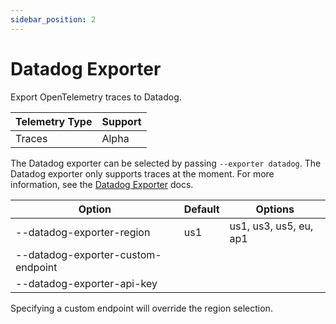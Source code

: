 ```yaml
---
sidebar_position: 2
---
```


# Datadog Exporter

Export OpenTelemetry traces to Datadog.

| Telemetry Type | Support |
|----------------|---------|
| Traces         | Alpha   |


The Datadog exporter can be selected by passing `--exporter datadog`. The Datadog exporter only supports traces at the
moment. For more information, see the [Datadog Exporter](https://github.com/streamfold/rotel/blob/main/src/exporters/datadog/README.md) docs.

| Option                             | Default | Options                |
|------------------------------------|---------|------------------------|
| --datadog-exporter-region          | us1     | us1, us3, us5, eu, ap1 |
| --datadog-exporter-custom-endpoint |         |                        |
| --datadog-exporter-api-key         |         |                        |

Specifying a custom endpoint will override the region selection.
